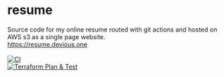 # resume
Source code for my online resume routed with git actions and hosted on AWS s3 as a single page website. <br>
https://resume.devious.one <br>
<br>
[![CI](https://github.com/todd814/resume/actions/workflows/ci.yml/badge.svg)](https://github.com/todd814/resume/actions/workflows/ci.yml)
<br>
[![Terraform Plan & Test](https://github.com/todd814/resume/actions/workflows/terraform.yml/badge.svg)](https://github.com/todd814/resume/actions/workflows/terraform.yml)
